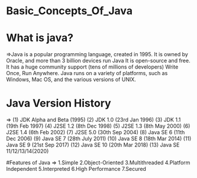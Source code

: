 # Basic_Concepts_Of_Java

  # What is java?
=>Java is a popular programming language, created in 1995. 
  It is owned by Oracle, and more than 3 billion devices run Java 
  It is open-source and free. 
  It has a huge community support (tens of millions of developers) 
  Write Once, Run Anywhere. 
  Java runs on a variety of platforms, such as Windows, Mac OS, and the various versions of UNIX.
  
  # Java Version History
=> (1) JDK Alpha and Beta (1995) 
   (2) JDK 1.0 (23rd Jan 1996) 
   (3) JDK 1.1 (19th Feb 1997) 
   (4) J2SE 1.2 (8th Dec 1998) 
   (5) J2SE 1.3 (8th May 2000)
   (6) J2SE 1.4 (6th Feb 2002) 
   (7) J2SE 5.0 (30th Sep 2004) 
   (8) Java SE 6 (11th Dec 2006)
   (9) Java SE 7 (28th July 2011)
  (10) Java SE 8 (18th Mar 2014) 
  (11) Java SE 9 (21st Sep 2017) 
  (12) Java SE 10 (20th Mar 2018) 
  (13) Java SE 11/12/13/14(2020)
   
   #Features of Java 
=> 1.Simple 
   2.Object-Oriented
   3.Multithreaded 
   4.Platform Independent
   5.Interpreted
   6.High Performance
   7.Secured
   
